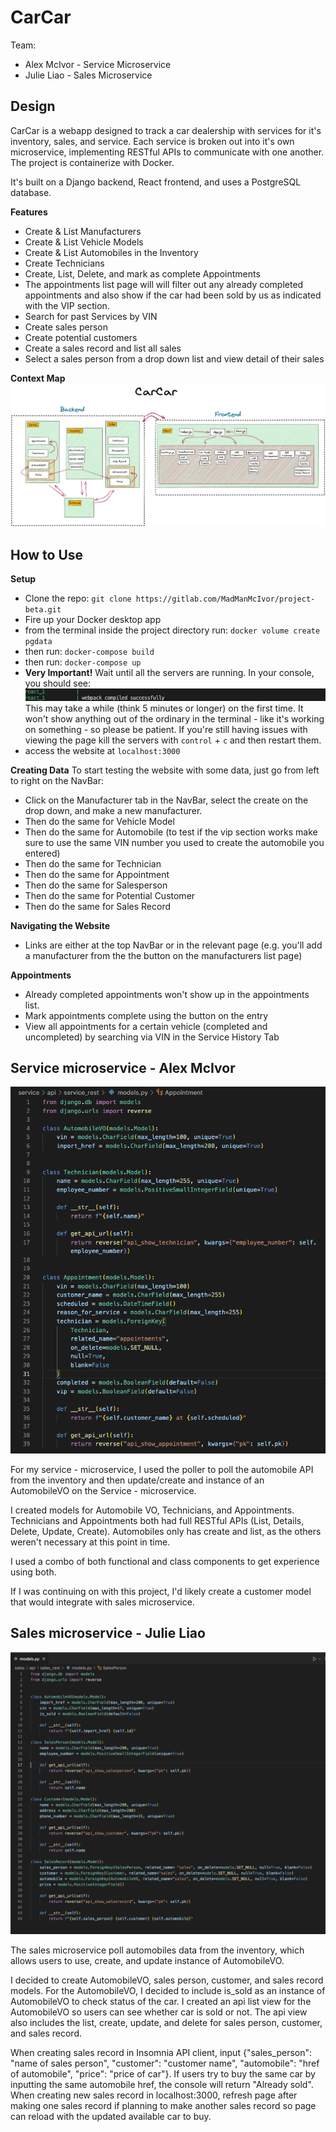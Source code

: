 # CarCar

Team:

* Alex McIvor - Service Microservice
* Julie Liao - Sales Microservice

## Design

CarCar is a webapp designed to track a car dealership with services for it's inventory, sales, and service. Each service is broken out into it's own microservice, implementing RESTful APIs to communicate with one another. The project is containerize with Docker.

It's built on a Django backend, React frontend, and uses a PostgreSQL database.

**Features**
- Create & List Manufacturers
- Create & List Vehicle Models
- Create & List Automobiles in the Inventory
- Create Technicians
- Create, List, Delete, and mark as complete Appointments
- The appointments list page will will filter out any already completed appointments and also show if the car had been sold by us as indicated with the VIP section.
- Search for past Services by VIN
- Create sales person
- Create potential customers
- Create a sales record and list all sales
- Select a sales person from a drop down list and view detail of their sales


**Context Map**
![context map of the application](/readme_images/CarCar_ContextMap.png)


## How to Use

**Setup**
- Clone the repo: ` git clone https://gitlab.com/MadManMcIvor/project-beta.git `
- Fire up your Docker desktop app
- from the terminal inside the project directory run: `docker volume create pgdata`
- then run: `docker-compose build`
- then run: `docker-compose up`
- **Very Important!** Wait until all the servers are running. In your console, you should see: ![screenshot of the react server running](/readme_images/Screenshot.png) This may take a while (think 5 minutes or longer) on the first time. It won't show anything out of the ordinary in the terminal - like it's working on something - so please be patient. If you're still having issues with viewing the page kill the servers with `control` + `c` and then restart them. 
- access the website at `localhost:3000`

**Creating Data**
To start testing the website with some data, just go from left to right on the NavBar:
- Click on the Manufacturer tab in the NavBar, select the create on the drop down, and make a new manufacturer.
- Then do the same for Vehicle Model
- Then do the same for Automobile (to test if the vip section works make sure to use the same VIN number you used to create the automobile you entered)
- Then do the same for Technician
- Then do the same for Appointment
- Then do the same for Salesperson
- Then do the same for Potential Customer
- Then do the same for Sales Record


**Navigating the Website**
- Links are either at the top NavBar or in the relevant page (e.g. you'll add a manufacturer from the the button on the manufacturers list page)
  
**Appointments**
- Already completed appointments won't show up in the appointments list.
- Mark appointments complete using the button on the entry 
- View all appointments for a certain vehicle (completed and uncompleted) by searching via VIN in the Service History Tab

## Service microservice - Alex McIvor

![context map of the application](/readme_images/Service_models.png)


For my service - microservice, I used the poller to poll the automobile API from the inventory and then update/create and instance of an AutomobileVO on the Service - microservice. 

I created models for Automobile VO, Technicians, and Appointments. Technicians and Appointments both had full RESTful APIs (List, Details, Delete, Update, Create). Automobiles only has create and list, as the others weren't necessary at this point in time.

I used a combo of both functional and class components to get experience using both. 

If I was continuing on with this project, I'd likely create a customer model that would integrate with sales microservice.


## Sales microservice - Julie Liao

![context map of the application](/readme_images/Sales_models.png)

The sales microservice poll automobiles data from the inventory, which allows users to use, create, and update instance of AutomobileVO. 

I decided to create AutomobileVO, sales person, customer, and sales record models. For the AutomobileVO, I decided to include is_sold as an instance of AutomobileVO to check status of the car. I created an api list view for the AutomobileVO so users can see whether car is sold or not. The api view also includes the list, create, update, and delete for sales person, customer, and sales record. 

When creating sales record in Insomnia API client, input {"sales_person": "name of sales person", "customer": "customer name", "automobile": "href of automobile", "price": "price of car"}. If users try to buy the same car by inputting the same automobile href, the console will return "Already sold". When creating new sales record in localhost:3000, refresh page after making one sales record if planning to make another sales record so page can reload with the updated available car to buy.  
